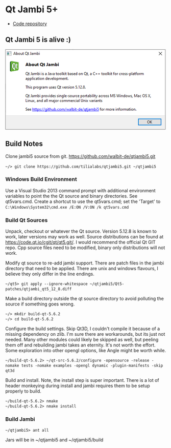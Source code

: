 # Qt Jambi 5+

* [Code repository](https://github.com/walbit-de/qtjambi5)

## Qt Jambi 5 is alive :)
![about qtjambi5](/info/about.png)

## Build Notes

Clone jambi5 source from git. https://github.com/walbit-de/qtjambi5.git

`~/> git clone https://github.com/tilialabs/qtjambi5.git ~/qtjambi5`

### Windows Build Environment

Use a Visual Studio 2013 command prompt with additional environment variables
to point the the Qt source and binary directories.  See qt5vars.cmd.  Create a
shortcut to use the qt5vars.cmd; set the 'Target' to 
`C:\Windows\System32\cmd.exe /E:ON /V:ON /k qt5vars.cmd`

### Build Qt Sources

Unpack, checkout or whatever the Qt source.  Version 5.12.8 is known to work,
later versions may work as well.  Source distributions can be found at
https://code.qt.io/cgit/qt/qt5.git/.  I would recommend the 
official Qt GIT repo.  Cpp source files need to be
modified, binary only distributions will not work.

Modify qt source to re-add jambi support.  There are patch files in the jambi
directory that need to be applied.  There are unix and windows flavours, I
believe they only differ in the line endings.

```
~/qt5> git apply --ignore-whitespace ~/qtjambi5/Qt5-patches/qtjambi_qt5_12_8.diff
```

Make a build directory outside the qt source directory to avoid polluting the source
if something goes wrong.

```
~/> mkdir build-qt-5.6.2
~/> cd build-qt-5.6.2
```

Configure the build settings.  Skip Qt3D, I couldn't compile it because of a missing
dependency on zlib.  I'm sure there are workarounds, but its just not needed.
Many other modules could likely be skipped as well, but peeling them
off and rebuilding jambi takes an eternity.  It's not worth the effort.
Some exploration into other opengl options, like Angle might be worth while.

```
~/build-qt-5.6.2> ~/qt-src-5.6.2/configure -opensource -release -nomake tests -nomake examples -opengl dynamic -plugin-manifests -skip qt3d
```
    
Build and install.  Note, the install step is super important.  There is a lot
of header monkeying during install and jambi requires them to be setup properly
to build.

```
~/build-qt-5.6.2> nmake
~/build-qt-5.6.2> nmake install
```

### Build Jambi

```
~/qtjambi5> ant all
```

Jars will be in ~/qtjambi5 and ~/qtjambi5/build
